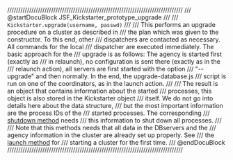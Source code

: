 ////////////////////////////////////////////////////////////////////////////////
/// @startDocuBlock JSF_Kickstarter_prototype_upgrade
///
/// `Kickstarter.upgrade(username, passwd)`
///
/// This performs an upgrade procedure on a cluster as described in
/// the plan which was given to the constructor. To this end, other
/// dispatchers are contacted as necessary. All commands for the local
/// dispatcher are executed immediately. The basic approach for the
/// upgrade is as follows: The agency is started first (exactly as
/// in relaunch), no configuration is sent there (exactly as in the
/// relaunch action), all servers are first started with the option
/// "--upgrade" and then normally. In the end, the upgrade-database.js
/// script is run on one of the coordinators, as in the launch action.
///
/// The result is an object that contains information about the started
/// processes, this object is also stored in the Kickstarter object
/// itself. We do not go into details here about the data structure,
/// but the most important information are the process IDs of the
/// started processes. The corresponding
/// [shutdown method](../ModulePlanner/README.md#shutdown) needs
/// this information to shut down all processes.
///
/// Note that this methods needs that all data in the DBservers and the
/// agency information in the cluster are already set up properly. See
/// the [launch method](../ModulePlanner/README.md#launch) for
/// starting a cluster for the first time.
/// @endDocuBlock
////////////////////////////////////////////////////////////////////////////////